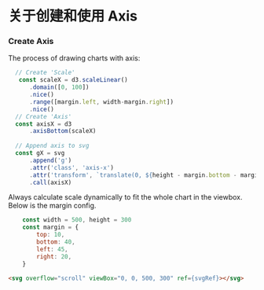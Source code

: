 # 关于创建和使用 Axis
### Create Axis
The process of drawing charts with axis:
```javascript
  // Create 'Scale'
   const scaleX = d3.scaleLinear()
      .domain([0, 100])
      .nice()
      .range([margin.left, width-margin.right])
      .nice()
  // Create 'Axis'
  const axisX = d3
      .axisBottom(scaleX)
      
  // Append axis to svg
  const gX = svg
      .append('g')
      .attr('class', 'axis-x')
      .attr('transform', `translate(0, ${height - margin.bottom - margin.top})`)
      .call(axisX)
```
Always calculate scale dynamically to fit the whole chart in the viewbox. Below is the margin config.
```javascript
    const width = 500, height = 300
    const margin = {
        top: 10,
        bottom: 40,
        left: 45,
        right: 20,
    }
```
```html
<svg overflow="scroll" viewBox="0, 0, 500, 300" ref={svgRef}></svg>
```

